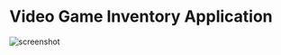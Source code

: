 
# Video Game Inventory Application

![screenshot](./build/public/images/Screenshot%202024-06-14%20at%2010.52.58 PM.png "Optional Title")